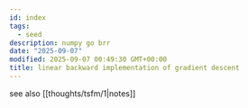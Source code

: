 ```yaml
---
id: index
tags:
  - seed
description: numpy go brr
date: "2025-09-07"
modified: 2025-09-07 00:49:30 GMT+00:00
title: linear backward implementation of gradient descent
---
```


see also [[thoughts/tsfm/1|notes]]
